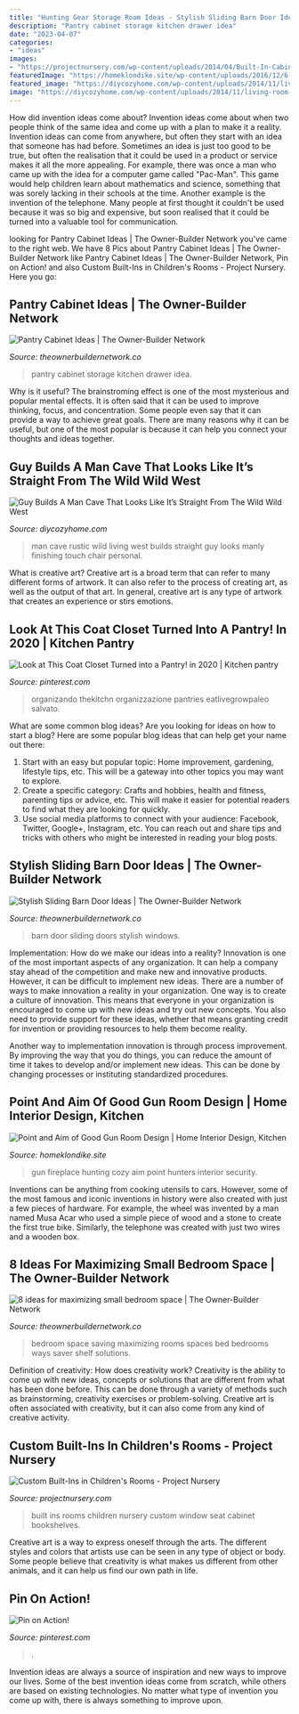 ```yaml
---
title: "Hunting Gear Storage Room Ideas - Stylish Sliding Barn Door Ideas"
description: "Pantry cabinet storage kitchen drawer idea"
date: "2023-04-07"
categories:
- "ideas"
images:
- "https://projectnursery.com/wp-content/uploads/2014/04/Built-In-Cabinet-Cane-Doors1.jpg"
featuredImage: "https://homeklondike.site/wp-content/uploads/2016/12/6-gun-room-hunters-room-interior-design-cozy-fireplace-sitting-set-arm-chiars-hunting-tropheys-bear-skin-on-the-floor.jpg"
featured_image: "https://diycozyhome.com/wp-content/uploads/2014/11/living-room-rustic.jpg"
image: "https://diycozyhome.com/wp-content/uploads/2014/11/living-room-rustic.jpg"
---
```



How did invention ideas come about?
Invention ideas come about when two people think of the same idea and come up with a plan to make it a reality. Invention ideas can come from anywhere, but often they start with an idea that someone has had before. Sometimes an idea is just too good to be true, but often the realisation that it could be used in a product or service makes it all the more appealing. For example, there was once a man who came up with the idea for a computer game called "Pac-Man". This game would help children learn about mathematics and science, something that was sorely lacking in their schools at the time. Another example is the invention of the telephone. Many people at first thought it couldn't be used because it was so big and expensive, but soon realised that it could be turned into a valuable tool for communication.

	

		
looking for Pantry Cabinet Ideas | The Owner-Builder Network you've came to the right web. We have 8 Pics about Pantry Cabinet Ideas | The Owner-Builder Network like Pantry Cabinet Ideas | The Owner-Builder Network, Pin on Action! and also Custom Built-Ins in Children&#039;s Rooms - Project Nursery. Here you go:
		
    
## Pantry Cabinet Ideas | The Owner-Builder Network

<img loading=lazy src="http://theownerbuildernetwork.co/wp-content/uploads/2014/04/Pantry_Cabinet_Idea_24.jpg" onerror="this.onerror=null;this.src='https://tse2.mm.bing.net/th?id=OIP.mgfhP9tNkmOpmJlqIMm2OwHaLG&amp;pid=15.1';" alt="Pantry Cabinet Ideas | The Owner-Builder Network">

_Source: theownerbuildernetwork.co_

>pantry cabinet storage kitchen drawer idea. 

	

Why is it useful?
The brainstroming effect is one of the most mysterious and popular mental effects. It is often said that it can be used to improve thinking, focus, and concentration. Some people even say that it can provide a way to achieve great goals. There are many reasons why it can be useful, but one of the most popular is because it can help you connect your thoughts and ideas together.

    
## Guy Builds A Man Cave That Looks Like It’s Straight From The Wild Wild West

<img loading=lazy src="https://diycozyhome.com/wp-content/uploads/2014/11/living-room-rustic.jpg" onerror="this.onerror=null;this.src='https://tse3.mm.bing.net/th?id=OIP.YG_HLw9Gt5Q4nlhrWZOqHwHaFj&amp;pid=15.1';" alt="Guy Builds A Man Cave That Looks Like It’s Straight From The Wild Wild West">

_Source: diycozyhome.com_

>man cave rustic wild living west builds straight guy looks manly finishing touch chair personal. 

	

What is creative art?
Creative art is a broad term that can refer to many different forms of artwork. It can also refer to the process of creating art, as well as the output of that art. In general, creative art is any type of artwork that creates an experience or stirs emotions.

    
## Look At This Coat Closet Turned Into A Pantry! In 2020 | Kitchen Pantry

<img loading=lazy src="https://i.pinimg.com/736x/ee/3a/dc/ee3adcd3f00caa8b7f43bbb1e2470bb4.jpg" onerror="this.onerror=null;this.src='https://tse1.mm.bing.net/th?id=OIP.o7osljczwpeDBIHTyvwcTgHaJ3&amp;pid=15.1';" alt="Look at This Coat Closet Turned into a Pantry! in 2020 | Kitchen pantry">

_Source: pinterest.com_

>organizando thekitchn organizzazione pantries eatlivegrowpaleo salvato. 

	

What are some common blog ideas?
Are you looking for ideas on how to start a blog? Here are some popular blog ideas that can help get your name out there: 
1. Start with an easy but popular topic: Home improvement, gardening, lifestyle tips, etc. This will be a gateway into other topics you may want to explore.
2. Create a specific category: Crafts and hobbies, health and fitness, parenting tips or advice, etc. This will make it easier for potential readers to find what they are looking for quickly.
3. Use social media platforms to connect with your audience: Facebook, Twitter, Google+, Instagram, etc. You can reach out and share tips and tricks with others who might be interested in reading your blog posts.

    
## Stylish Sliding Barn Door Ideas | The Owner-Builder Network

<img loading=lazy src="http://theownerbuildernetwork.co/wp-content/uploads/2015/10/Sliding-Barn-Door-Ideas-02.jpg" onerror="this.onerror=null;this.src='https://tse1.mm.bing.net/th?id=OIP.MbFyYTA9rxlvajjxnCPDGgHaLA&amp;pid=15.1';" alt="Stylish Sliding Barn Door Ideas | The Owner-Builder Network">

_Source: theownerbuildernetwork.co_

>barn door sliding doors stylish windows. 

	

Implementation: How do we make our ideas into a reality?
Innovation is one of the most important aspects of any organization. It can help a company stay ahead of the competition and make new and innovative products. However, it can be difficult to implement new ideas. There are a number of ways to make innovation a reality in your organization. 
One way is to create a culture of innovation. This means that everyone in your organization is encouraged to come up with new ideas and try out new concepts. You also need to provide support for these ideas, whether that means granting credit for invention or providing resources to help them become reality. 

Another way to implementation innovation is through process improvement. By improving the way that you do things, you can reduce the amount of time it takes to develop and/or implement new ideas. This can be done by changing processes or instituting standardized procedures.

    
## Point And Aim Of Good Gun Room Design | Home Interior Design, Kitchen

<img loading=lazy src="https://homeklondike.site/wp-content/uploads/2016/12/6-gun-room-hunters-room-interior-design-cozy-fireplace-sitting-set-arm-chiars-hunting-tropheys-bear-skin-on-the-floor.jpg" onerror="this.onerror=null;this.src='https://tse2.mm.bing.net/th?id=OIP.OFLGyvcW3FkhCc4oauaoCQHaFO&amp;pid=15.1';" alt="Point and Aim of Good Gun Room Design | Home Interior Design, Kitchen">

_Source: homeklondike.site_

>gun fireplace hunting cozy aim point hunters interior security. 

	

Inventions can be anything from cooking utensils to cars. However, some of the most famous and iconic inventions in history were also created with just a few pieces of hardware. For example, the wheel was invented by a man named Musa Acar who used a simple piece of wood and a stone to create the first true bike. Similarly, the telephone was created with just two wires and a wooden box.

    
## 8 Ideas For Maximizing Small Bedroom Space | The Owner-Builder Network

<img loading=lazy src="http://theownerbuildernetwork.co/wp-content/uploads/2015/05/Space-saving-Bedroom-Ideas-25.jpg" onerror="this.onerror=null;this.src='https://tse1.mm.bing.net/th?id=OIP.34C-qbHliMZFLH9R3TT7_AHaLH&amp;pid=15.1';" alt="8 ideas for maximizing small bedroom space | The Owner-Builder Network">

_Source: theownerbuildernetwork.co_

>bedroom space saving maximizing rooms spaces bed bedrooms ways saver shelf solutions. 

	

Definition of creativity: How does creativity work?
Creativity is the ability to come up with new ideas, concepts or solutions that are different from what has been done before. This can be done through a variety of methods such as brainstorming, creativity exercises or problem-solving. Creative art is often associated with creativity, but it can also come from any kind of creative activity.

    
## Custom Built-Ins In Children&#039;s Rooms - Project Nursery

<img loading=lazy src="https://projectnursery.com/wp-content/uploads/2014/04/Built-In-Cabinet-Cane-Doors1.jpg" onerror="this.onerror=null;this.src='https://tse4.mm.bing.net/th?id=OIP.rHo27sLmn2bUgMEGuo8QqAHaFc&amp;pid=15.1';" alt="Custom Built-Ins in Children&#039;s Rooms - Project Nursery">

_Source: projectnursery.com_

>built ins rooms children nursery custom window seat cabinet bookshelves. 

	

Creative art is a way to express oneself through the arts. The different styles and colors that artists use can be seen in any type of object or body. Some people believe that creativity is what makes us different from other animals, and it can help us find our own path in life.

    
## Pin On Action!

<img loading=lazy src="https://i.pinimg.com/736x/d8/6e/00/d86e00d3e2da97cc7b6c4d6fd760ced6.jpg" onerror="this.onerror=null;this.src='https://tse3.mm.bing.net/th?id=OIP.fjttOr1-fM01RCZP2GCfjQHaHa&amp;pid=15.1';" alt="Pin on Action!">

_Source: pinterest.com_

>. 

	

Invention ideas are always a source of inspiration and new ways to improve our lives. Some of the best invention ideas come from scratch, while others are based on existing technologies. No matter what type of invention you come up with, there is always something to improve upon.

